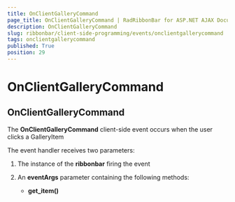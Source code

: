 ```yaml
---
title: OnClientGalleryCommand
page_title: OnClientGalleryCommand | RadRibbonBar for ASP.NET AJAX Documentation
description: OnClientGalleryCommand
slug: ribbonbar/client-side-programming/events/onclientgallerycommand
tags: onclientgallerycommand
published: True
position: 29
---
```


# OnClientGalleryCommand



## OnClientGalleryCommand

The **OnClientGalleryCommand** client-side event occurs when the user clicks a GalleryItem

The event handler receives two parameters:

1. The instance of the **ribbonbar** firing the event

1. An **eventArgs** parameter containing the following methods:

	* **get_item()**
